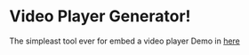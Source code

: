 Video Player Generator!
=================
The simpleast tool ever for embed a video player
Demo in <a href="https://neocsatornaja.github.io">here</a>
